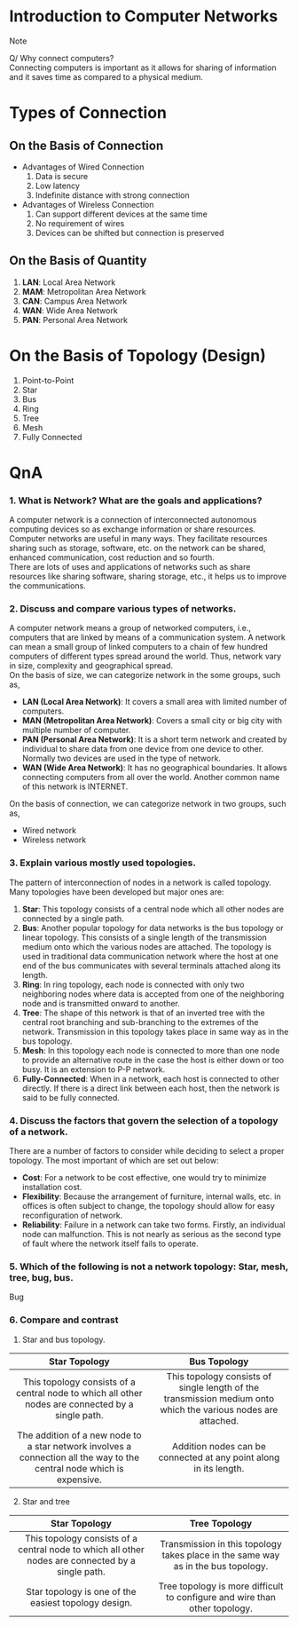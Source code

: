 # Introduction to Computer Networks

> [!NOTE]
> Q/ Why connect computers?  
> Connecting computers is important as it allows for sharing of information and it saves time as compared to a physical medium.

# Types of Connection 
## On the Basis of Connection 
- Advantages of Wired Connection
    1. Data is secure
    2. Low latency 
    3. Indefinite distance with strong connection 
- Advantages of Wireless Connection 
    1. Can support different devices at the same time 
    2. No requirement of wires 
    3. Devices can be shifted but connection is preserved

## On the Basis of Quantity 
1. **LAN**: Local Area Network 
2. **MAM**: Metropolitan Area Network 
3. **CAN**: Campus Area Network
4. **WAN**: Wide Area Network 
5. **PAN**: Personal Area Network 

# On the Basis of Topology (Design)
1. Point-to-Point 
2. Star
3. Bus 
4. Ring 
5. Tree 
6. Mesh 
7. Fully Connected 

# QnA 
### 1. What is Network? What are the goals and applications? 
A computer network is a connection of interconnected autonomous computing devices so as exchange information or share resources.  
Computer networks are useful in many ways. They facilitate resources sharing such as storage, software, etc. on the network can be shared, enhanced communication, cost reduction and so fourth.  
There are lots of uses and applications of networks such as share resources like sharing software, sharing storage, etc., it helps us to improve the communications. 

### 2. Discuss and compare various types of networks. 
A computer network means a group of networked computers, i.e., computers that are linked by means of a communication system. A network can mean a small group of linked computers to a chain of few hundred computers of different types spread around the world. Thus, network vary in size, complexity and geographical spread.  
On the basis of size, we can categorize network in the some groups, such as, 
- **LAN (Local Area Network)**: It covers a small area with limited number of computers. 
- **MAN (Metropolitan Area Network)**: Covers a small city or big city with multiple number of computer. 
- **PAN (Personal Area Network)**: It is a short term network and created by individual to share data from one device from one device to other. Normally two devices are used in the type of network. 
- **WAN (Wide Area Network)**: It has no geographical boundaries. It allows connecting computers from all over the world. Another common name of this network is INTERNET.

On the basis of connection, we can categorize network in two groups, such as, 
- Wired network 
- Wireless network

### 3. Explain various mostly used topologies. 
The pattern of interconnection of nodes in a network is called topology. Many topologies have been developed but major ones are: 
1. **Star**: This topology consists of a central node which all other nodes are connected by a single path. 
2. **Bus**: Another popular topology for data networks is the bus topology or linear topology. This consists of a single length of the transmission medium onto which the various nodes are attached. The topology is used in traditional data communication network where the host at one end of the bus communicates with several terminals attached along its length. 
3. **Ring**: In ring topology, each node is connected with only two neighboring nodes where data is accepted from one of the neighboring node and is transmitted onward to another. 
4. **Tree**: The shape of this network is that of an inverted tree with the central root branching and sub-branching to the extremes of the network. Transmission in this topology takes place in same way as in the bus topology. 
5. **Mesh**: In this topology each node is connected to more than one node to provide an alternative route in the case the host is either down or too busy. It is an extension to P-P network. 
6. **Fully-Connected**: When in a network, each host is connected to other directly. If there is a direct link between each host, then the network is said to be fully connected. 

### 4. Discuss the factors that govern the selection of a topology of a network. 
There are a number of factors to consider while deciding to select a proper topology. The most important of which are set out below: 
- **Cost**: For a network to be cost effective, one would try to minimize installation cost. 
- **Flexibility**: Because the arrangement of furniture, internal walls, etc. in offices is often subject to change, the topology should allow for easy reconfiguration of network. 
- **Reliability**: Failure in a network can take two forms. Firstly, an individual node can malfunction. This is not nearly as serious as the second type of fault where the network itself fails to operate. 

### 5. Which of the following is not a network topology: Star, mesh, tree, bug, bus. 
Bug 

### 6. Compare and contrast 
1. Star and bus topology. 

| Star Topology | Bus Topology | 
|:-:|:-:|
| This topology consists of a central node to which all other nodes are connected by a single path. | This topology consists of single length of the transmission medium onto which the various nodes are attached. 
| The addition of a new node to a star network involves a connection all the way to the central node which is expensive. | Addition nodes can be connected at any point along in its length. | 

2. Star and tree 

| Star Topology | Tree Topology | 
|:-:|:-:|
| This topology consists of a central node to which all other nodes are connected by a single path. | Transmission in this topology takes place in the same way as in the bus topology. | 
| Star topology is one of the easiest topology design. | Tree topology is more difficult to configure and wire than other topology. | 